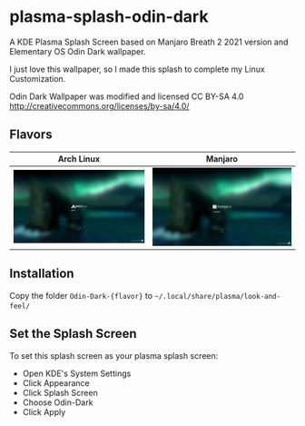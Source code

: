 # plasma-splash-odin-dark
A KDE Plasma Splash Screen based on Manjaro Breath 2 2021 version and Elementary OS Odin Dark wallpaper.

I just love this wallpaper, so I made this splash to complete my Linux Customization.

Odin Dark Wallpaper was modified and licensed CC BY-SA 4.0 <http://creativecommons.org/licenses/by-sa/4.0/>

## Flavors

| Arch Linux                                                         | Manjaro                                                               |
| ------------------------------------------------------------------ | --------------------------------------------------------------------- |
| ![Preview](/Odin-Dark-Arch/contents/previews/splash.png 'Preview') | ![Preview](/Odin-Dark-Manjaro/contents/previews/splash.png 'Preview') |

## Installation

Copy the folder `Odin-Dark-{flavor}` to `~/.local/share/plasma/look-and-feel/`

## Set the Splash Screen

To set this splash screen as your plasma splash screen:
- Open KDE's System Settings
- Click Appearance
- Click Splash Screen
- Choose Odin-Dark
- Click Apply



